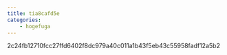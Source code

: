 ```yaml
---
title: tia8cafd5e
categories:
    - hogefuga
---
```

2c24fb12710fcc27ffd6402f8dc979a40c011a1b43f5eb43c55958fadf12a5b2